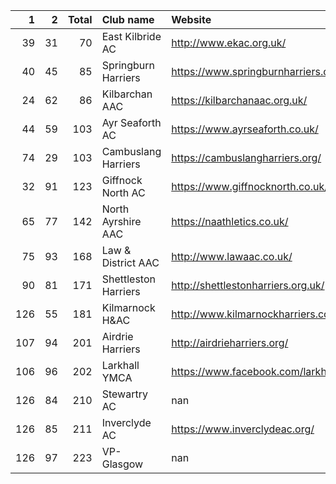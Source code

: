 |   1 |   2 |   Total | Club name            | Website                                    |
|----:|----:|--------:|:---------------------|:-------------------------------------------|
|  39 |  31 |      70 | East Kilbride AC     | http://www.ekac.org.uk/                    |
|  40 |  45 |      85 | Springburn Harriers  | https://www.springburnharriers.co.uk/      |
|  24 |  62 |      86 | Kilbarchan AAC       | https://kilbarchanaac.org.uk/              |
|  44 |  59 |     103 | Ayr Seaforth AC      | https://www.ayrseaforth.co.uk/             |
|  74 |  29 |     103 | Cambuslang Harriers  | https://cambuslangharriers.org/            |
|  32 |  91 |     123 | Giffnock North AC    | https://www.giffnocknorth.co.uk/           |
|  65 |  77 |     142 | North Ayrshire AAC   | https://naathletics.co.uk/                 |
|  75 |  93 |     168 | Law & District AAC   | http://www.lawaac.co.uk/                   |
|  90 |  81 |     171 | Shettleston Harriers | http://shettlestonharriers.org.uk/         |
| 126 |  55 |     181 | Kilmarnock H&AC      | http://www.kilmarnockharriers.com/         |
| 107 |  94 |     201 | Airdrie Harriers     | http://airdrieharriers.org/                |
| 106 |  96 |     202 | Larkhall YMCA        | https://www.facebook.com/larkhallharriers/ |
| 126 |  84 |     210 | Stewartry AC         | nan                                        |
| 126 |  85 |     211 | Inverclyde AC        | https://www.inverclydeac.org/              |
| 126 |  97 |     223 | VP-Glasgow           | nan                                        |